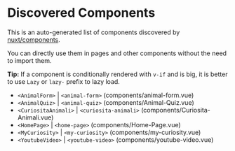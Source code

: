 # Discovered Components

This is an auto-generated list of components discovered by [nuxt/components](https://github.com/nuxt/components).

You can directly use them in pages and other components without the need to import them.

**Tip:** If a component is conditionally rendered with `v-if` and is big, it is better to use `Lazy` or `lazy-` prefix to lazy load.

- `<AnimalForm>` | `<animal-form>` (components/animal-form.vue)
- `<AnimalQuiz>` | `<animal-quiz>` (components/Animal-Quiz.vue)
- `<CuriositaAnimali>` | `<curiosita-animali>` (components/Curiosita-Animali.vue)
- `<HomePage>` | `<home-page>` (components/Home-Page.vue)
- `<MyCuriosity>` | `<my-curiosity>` (components/my-curiosity.vue)
- `<YoutubeVideo>` | `<youtube-video>` (components/youtube-video.vue)
